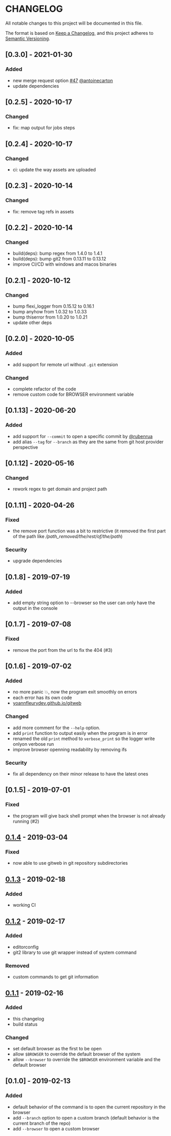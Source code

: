 # CHANGELOG

All notable changes to this project will be documented in this file.

The format is based on [Keep a Changelog](https://keepachangelog.com/en/1.0.0/),
and this project adheres to [Semantic Versioning](https://semver.org/spec/v2.0.0.html).

## [0.3.0] - 2021-01-30

### Added

- new merge request option [#47](https://github.com/yoannfleurydev/gitweb/pull/47) [@antoinecarton](https://github.com/antoinecarton)
- update dependencies

## [0.2.5] - 2020-10-17

### Changed

- fix: map output for jobs steps

## [0.2.4] - 2020-10-17

### Changed

- ci: update the way assets are uploaded

## [0.2.3] - 2020-10-14

### Changed

- fix: remove tag refs in assets

## [0.2.2] - 2020-10-14

### Changed

- build(deps): bump regex from 1.4.0 to 1.4.1
- build(deps): bump git2 from 0.13.11 to 0.13.12
- improve CI/CD with windows and macos binaries

## [0.2.1] - 2020-10-12

### Changed

- bump flexi_logger from 0.15.12 to 0.16.1
- bump anyhow from 1.0.32 to 1.0.33
- bump thiserror from 1.0.20 to 1.0.21
- update other deps

## [0.2.0] - 2020-10-05

### Added

- add support for remote url without `.git` extension

### Changed

- complete refactor of the code
- remove custom code for BROWSER environment variable

## [0.1.13] - 2020-06-20

### Added

- add support for `--commit` to open a specific commit by [@rubenrua](https://github.com/rubenrua)
- add alias `--tag` for `--branch` as they are the same from git host provider perspective

## [0.1.12] - 2020-05-16

### Changed

- rework regex to get domain and project path

## [0.1.11] - 2020-04-26

### Fixed

- the remove port function was a bit to restrictive (it removed the first part of the path like _/path_removed/the/rest/of/the/path_)

### Security

- upgrade dependencies

## [0.1.8] - 2019-07-19

### Added

- add empty string option to --browser so the user can only have the output in the console

## [0.1.7] - 2019-07-08

### Fixed

- remove the port from the url to fix the 404 (#3)

## [0.1.6] - 2019-07-02

### Added

- no more panic 💥, now the program exit smoothly on errors
- each error has its own code
- [yoannfleurydev.github.io/gitweb](https://yoannfleurydev.github.io/gitweb)

### Changed

- add more comment for the `--help` option.
- add `print` function to output easily when the program is in error
- renamed the old `print` method to `verbose_print` so the logger write onlyon verbose run
- improve browser openning readability by removing ifs

### Security

- fix all dependency on their minor release to have the latest ones

## [0.1.5] - 2019-07-01

### Fixed

- the program will give back shell prompt when the browser is not already running (#2)

## [0.1.4] - 2019-03-04

### Fixed

- now able to use gitweb in git repository subdirectories

## [0.1.3] - 2019-02-18

### Added

- working CI

## [0.1.2] - 2019-02-17

### Added

- editorconfig
- git2 library to use git wrapper instead of system command

### Removed

- custom commands to get git information

## [0.1.1] - 2019-02-16

### Added

- this changelog
- build status

### Changed

- set default browser as the first to be open
- allow `$BROWSER` to override the default browser of the system
- allow `--browser` to override the `$BROWSER` environment variable and the default browser

## [0.1.0] - 2019-02-13

### Added

- default behavior of the command is to open the current repository in the browser
- add `--branch` option to open a custom branch (default behavior is the current branch of the repo)
- add `--browser` to open a custom browser

[0.1.4]: https://github.com/yoannfleurydev/gitweb/compare/v0.1.3...v0.1.4
[0.1.3]: https://github.com/yoannfleurydev/gitweb/compare/v0.1.2...v0.1.3
[0.1.2]: https://github.com/yoannfleurydev/gitweb/compare/v0.1.1...v0.1.2
[0.1.1]: https://github.com/yoannfleurydev/gitweb/compare/v0.1.0...v0.1.1
